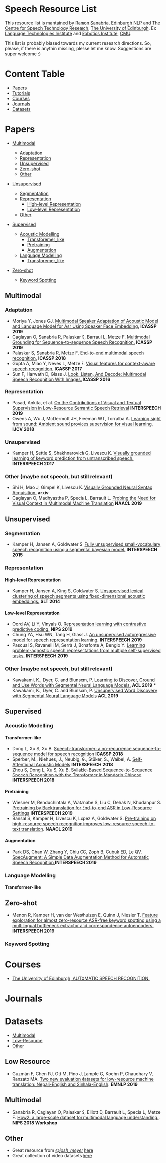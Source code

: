 # Speech Resource List 
This resource list is mantained by [Ramon Sanabria](http://www.cs.cmu.edu/~ramons/), [Edinburgh NLP](https://edinburghnlp.inf.ed.ac.uk/) and [The Centre for Speech Technology Research](http://www.cstr.ed.ac.uk/), [The University of Edinburgh](https://www.ed.ac.uk/). Ex [Language Technologies Institute](https://www.lti.cs.cmu.edu/) and [Robotics Institute](https://www.ri.cmu.edu/), [CMU](https://www.cmu.edu/). 

This list is probably biased towards my current research directions. So, please, if there is anythin missing, please let me know. Suggestions are super welcome :)

<h1 id="content_table">Content Table</h1>

* [Papers](#papers)
* [Tutorials](#tutorials)
* [Courses](#courses)
* [Journals](#journals)
* [Datasets](#datasets)

<h1 id="papers">Papers</h1>

* [Multimodal](#multimodal)
	* [Adaptation](#multimodal_adaptation)
	* [Representation](#multimodal_adaptation)
	* [Unsupervised](#multimodal_unsupervised)
	* [Zero-shot](#multimodal_zeroshot)
	* [Other](#multimodal_other)

* [Unsupervised](#unsupervised)
	* [Segmentation](#unsupervised_segmentation)
	* [Representation](#unsupervised_representation)
		* [High-level Representation](#unsupervised_representation_highlevel)
		* [Low-level Representation](#unsupervised_representation_lowlevel)
	* [Other](#unsupervised_other)

* [Supervised](#supervised)
	* [Acoustic Modelling](#supervised_am)
		* [Transforemer_like](#supervised_am_transformerlike)
		* [Pretraining](#supervised_am_pretraining)
		* [Augmentation](#supervised_am_augmentation)
	* [Language Modelling](#supervised_lm)
		* [Transforemer_like](#supervised_lm_transformerlike)


* [Zero-shot](#zeroshot)
	* [Keyword Spotting](#zeroshot_keywordspotting)
	

<h2 id="multimodal">Multimodal</h2>
<h3 id="multimodal_adaptation">Adaptation</h2>

* Moriya Y, Jones GJ. [Multimodal Speaker Adaptation of Acoustic Model and Language Model for Asr Using Speaker Face Embedding.](https://ieeexplore.ieee.org/abstract/document/8683724) **ICASSP 2019** 
* Caglayan O, Sanabria R, Palaskar S, Barraul L, Metze F. [Multimodal Grounding for Sequence-to-sequence Speech Recognition.](https://arxiv.org/pdf/1811.03865.pdf) **ICASSP 2019**
* Palaskar S, Sanabria R, Metze F. [End-to-end multimodal speech recognition.](https://arxiv.org/abs/1804.09713) **ICASSP 2018**
* Gupta A, Miao Y, Neves L, Metze F. [Visual features for context-aware speech recognition.](https://arxiv.org/abs/1712.00489) **ICASSP 2017** 
* Sun F, Harwath D, Glass J. [Look, Listen, And Decode: Multimodal Speech Recognition With Images.](https://groups.csail.mit.edu/sls/publications/2016/FelixSun_SLT_2016.pdf) **ICASSP 2016**

<h3 id="multimodal_representation">Representation</h2>

* Pasad, Ankita, et al. [On the Contributions of Visual and Textual Supervision
in Low-Resource Semantic Speech Retrieval](https://arxiv.org/pdf/1904.10947.pdf) **INTERSPEECH 2019**
* Owens A, Wu J, McDermott JH, Freeman WT, Torralba A. [Learning sight from sound: Ambient sound provides supervision for visual learning.](https://arxiv.org/pdf/1712.07271.pdf) **IJCV 2018**


<h3 id="multimodal_unsupervised">Unsupervised</h2>

* Kamper H, Settle S, Shakhnarovich G, Livescu K. [Visually grounded learning of keyword prediction from untranscribed speech.](https://arxiv.org/pdf/1703.08136.pdf) **INTERSPEECH 2017**

<h3 id="multimodal_other">Other (maybe not speech, but still relevant)</h2>

* Shi H, Mao J, Gimpel K, Livescu K. [Visually Grounded Neural Syntax Acquisition.](https://arxiv.org/pdf/1906.02890.pdf) **arxiv**
* Caglayan O, Madhyastha P, Specia L, Barrault L. [Probing the Need for Visual Context in Multimodal Machine Translation](https://arxiv.org/abs/1903.08678) **NAACL 2019**



<h2 id="unsupervised">Unsupervised</h2>
<h3 id="unsupervised_segmentation">Segmentation</h2>

* Kamper H, Jansen A, Goldwater S. [Fully unsupervised small-vocabulary speech recognition using a segmental bayesian model.](https://pdfs.semanticscholar.org/26f5/b704a3f1e0d8d7187c048ca48630553684b6.pdf) **INTERSPEECH 2015**


<h3 id="unsupervised_representation">Representation</h3>

<h4 id="unsupervised_representation_highlevel">High-level Representation</h4>

* Kamper H, Jansen A, King S, Goldwater S. [Unsupervised lexical clustering of speech segments using fixed-dimensional acoustic embeddings.](http://citeseerx.ist.psu.edu/viewdoc/download?doi=10.1.1.724.7106&rep=rep1&type=pdf) **SLT 2014**

<h4 id="unsupervised_representation_lowlevel">Low-level Representation</h4>


* Oord AV, Li Y, Vinyals O. [Representation learning with contrastive predictive coding.](https://arxiv.org/pdf/1807.03748.pdf) **NIPS 2019**
* Chung YA, Hsu WN, Tang H, Glass J. [An unsupervised autoregressive model for speech representation learning.](https://arxiv.org/abs/1904.03240) **INTERSPEECH 2019**
* Pascual S, Ravanelli M, Serrà J, Bonafonte A, Bengio Y. [Learning problem-agnostic speech representations from multiple self-supervised tasks.](https://arxiv.org/pdf/1904.03416.pdf) **INTERSPEECH 2019**

<h3 id="unsupervised_other">Other (maybe not speech, but still relevant)</h2>

* Kawakami, K., Dyer, C. and Blunsom, P. [Learning to Discover, Ground and Use Words with Segmental Neural Language Models.](https://www.aclweb.org/anthology/P19-1645) **ACL 2019** * Kawakami, K., Dyer, C. and Blunsom, P. [Unsupervised Word Discovery with Segmental Neural Language Models](https://arxiv.org/pdf/1811.09353.pdf) **ACL 2019**

<h2 id="supervised">Supervised</h2>
<h3 id="supervised_am">Acoustic Modelling</h3>
<h4 id="supervised_am_transformerlike">Transformer-like</h4>

* Dong L, Xu S, Xu B. [Speech-transformer: a no-recurrence sequence-to-sequence model for speech recognition](http://150.162.46.34:8080/icassp2018/ICASSP18_USB/pdfs/0005884.pdf) **ICASSP 2018**
* Sperber, M., Niehues, J., Neubig, G., Stüker, S., Waibel, A. [Self-Attentional Acoustic Models](http://msperber.com/research/pdf/Sperber-Interspeech2018-SelfAttentionalAM.pdf) **INTERSPEECH 2018**
* Zhou S, Dong L, Xu S, Xu B. [Syllable-Based Sequence-to-Sequence Speech Recognition with the Transformer in Mandarin Chinese](https://arxiv.org/pdf/1804.10752.pdf) **INTERSPEECH 2018**

<h4 id="supervised_am_pretraining">Pretraining</h4>

* Wiesner M, Renduchintala A, Watanabe S, Liu C, Dehak N, Khudanpur S. [Pretraining by Backtranslation for End-to-end ASR in Low-Resource Settings](https://arendu.github.io/images/PSDA_MMDA.pdf) **INTERSPEECH 2019**
* Bansal S, Kamper H, Livescu K, Lopez A, Goldwater S. [Pre-training on high-resource speech recognition improves low-resource speech-to-text translation](https://arxiv.org/pdf/1809.01431.pdf). **NAACL 2019**


<h4 id="supervised_am_augmentation">Augmentation</h4>

* Park DS, Chan W, Zhang Y, Chiu CC, Zoph B, Cubuk ED, Le QV. [SpecAugment: A Simple Data Augmentation Method for Automatic Speech Recognition
](https://arxiv.org/pdf/1904.08779.pdf) **INTERSPEECH 2019**


<h3 id="supervised_lm">Language Modelling</h3>

<h4 id="supervised_am_transformerlike">Transformer-like</h4>

<h2 id="zeroshot">Zero-shot</h2>

* Menon R, Kamper H, van der Westhuizen E, Quinn J, Niesler T. [Feature exploration for almost zero-resource ASR-free keyword spotting using a multilingual bottleneck extractor and correspondence autoencoders.](https://www.isca-speech.org/archive/Interspeech_2019/pdfs/1665.pdf) **INTERSPEECH 2019**

<h3 id="zeroshot_keywordspotting">Keyword Spotting</h3>

<h1 id="courses">Courses</h1>

* [The University of Edinburgh, AUTOMATIC SPEECH RECOGNITION.](http://www.inf.ed.ac.uk/teaching/courses/asr/lectures-2019.html)

<h1 id="journals">Journals</h1>



<h1 id="datasets">Datasets</h1>

* [Multimodal](#datasets_multimodal)
* [Low-Resource](#datasets_lowresource)
* [Other](#datasets_other)


<h2 id="datasets_lowresource">Low Resource</h1>

* Guzmán F, Chen PJ, Ott M, Pino J, Lample G, Koehn P, Chaudhary V, Ranzato MA. [Two new evaluation datasets for low-resource machine translation: Nepali-English and Sinhala-English](https://arxiv.org/pdf/1811.00347.pdf). **EMNLP 2019**

<h2 id="datasets_multimodal">Multimodal</h1>

* Sanabria R, Caglayan O, Palaskar S, Elliott D, Barrault L, Specia L, Metze F. [How2: a large-scale dataset for multimodal language understanding.](https://arxiv.org/pdf/1811.00347.pdf). **NIPS 2018 Workshop**

<h2 id="datasets_other">Other</h1>

* Great resource from [@_josh_meyer_](https://twitter.com/_josh_meyer_) [here](https://github.com/JRMeyer/open-speech-corpora)
* Great collection of video datasets [here](https://www.di.ens.fr/~miech/datasetviz/)

